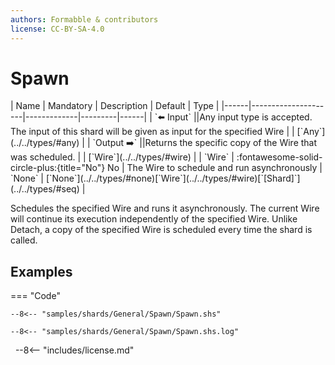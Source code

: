 ```yaml
---
authors: Formabble & contributors
license: CC-BY-SA-4.0
---
```



# Spawn

<div class="sh-parameters" markdown="1">
| Name | Mandatory | Description | Default | Type |
|------|---------------------|-------------|---------|------|
| `⬅️ Input` ||Any input type is accepted. The input of this shard will be given as input for the specified Wire | | [`Any`](../../types/#any) |
| `Output ➡️` ||Returns the specific copy of the Wire that was scheduled. | | [`Wire`](../../types/#wire) |
| `Wire` | :fontawesome-solid-circle-plus:{title="No"} No  | The Wire to schedule and run asynchronously | `None` | [`None`](../../types/#none)[`Wire`](../../types/#wire)[`[Shard]`](../../types/#seq) |

</div>

Schedules the specified Wire and runs it asynchronously. The current Wire will continue its execution independently of the specified Wire. Unlike Detach, a copy of the specified Wire is scheduled every time the shard is called.

## Examples

=== "Code"

  ```x86asm linenums="1"
  --8<-- "samples/shards/General/Spawn/Spawn.shs"
  ```

  ```
  --8<-- "samples/shards/General/Spawn/Spawn.shs.log"
  ```
&nbsp;
--8<-- "includes/license.md"

